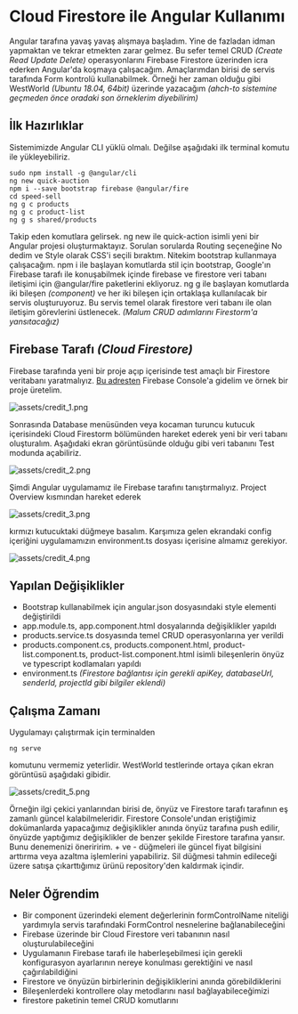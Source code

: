 # Cloud Firestore ile Angular Kullanımı

Angular tarafına yavaş yavaş alışmaya başladım. Yine de fazladan idman yapmaktan ve tekrar etmekten zarar gelmez. Bu sefer temel CRUD _(Create Read Update Delete)_ operasyonlarını Firebase Firestore üzerinden icra ederken Angular'da koşmaya çalışacağım. Amaçlarımdan birisi de servis tarafında Form kontrolü kullanabilmek. Örneği her zaman olduğu gibi WestWorld _(Ubuntu 18.04, 64bit)_ üzerinde yazacağım _(ahch-to sistemine geçmeden önce oradaki son örneklerim diyebilirim)_

## İlk Hazırlıklar

Sistemimizde Angular CLI yüklü olmalı. Değilse aşağıdaki ilk terminal komutu ile yükleyebiliriz.

```
sudo npm install -g @angular/cli
ng new quick-auction
npm i --save bootstrap firebase @angular/fire
cd speed-sell
ng g c products
ng g c product-list
ng g s shared/products
```

Takip eden komutlara gelirsek. ng new ile quick-action isimli yeni bir Angular projesi oluşturmaktayız. Sorulan sorularda Routing seçeneğine No dedim ve Style olarak CSS'i seçili bıraktım. Nitekim bootstrap kullanmaya çalışacağım. npm i ile başlayan komutlarda stil için bootstrap, Google'ın Firebase tarafı ile konuşabilmek içinde firebase ve firestore veri tabanı iletişimi için @angular/fire paketlerini ekliyoruz. ng g ile başlayan komutlarda iki bileşen _(component)_ ve her iki bileşen için ortaklaşa kullanılacak bir servis oluşturuyoruz. Bu servis temel olarak firestore veri tabanı ile olan iletişim görevlerini üstlenecek. _(Malum CRUD adımlarını Firestorm'a yansıtacağız)_

## Firebase Tarafı _(Cloud Firestore)_

Firebase tarafında yeni bir proje açıp içerisinde test amaçlı bir Firestore veritabanı yaratmalıyız. [Bu adresten](https://console.firebase.google.com/) Firebase Console'a gidelim ve örnek bir proje üretelim.

![assets/credit_1.png](assets/credit_1.png)

Sonrasında Database menüsünden veya kocaman turuncu kutucuk içerisindeki Cloud Firestorm bölümünden hareket ederek yeni bir veri tabanı oluşturalım. Aşağıdaki ekran görüntüsünde olduğu gibi veri tabanını Test modunda açabiliriz.

![assets/credit_2.png](assets/credit_2.png)

Şimdi Angular uygulamamız ile Firebase tarafını tanıştırmalıyız. Project Overview kısmından hareket ederek 

![assets/credit_3.png](assets/credit_3.png)

kırmızı kutucuktaki düğmeye basalım. Karşımıza gelen ekrandaki config içeriğini uygulamamızın environment.ts dosyası içerisine almamız gerekiyor.

![assets/credit_4.png](assets/credit_4.png)

## Yapılan Değişiklikler

- Bootstrap kullanabilmek için angular.json dosyasındaki style elementi değiştirildi
- app.module.ts, app.component.html dosyalarında değişiklikler yapıldı
- products.service.ts dosyasında temel CRUD operasyonlarına yer verildi
- products.component.cs, products.component.html, product-list.component.ts, product-list.component.html isimli bileşenlerin önyüz ve typescript kodlamaları yapıldı
- environment.ts _(Firestore bağlantısı için gerekli apiKey, databaseUrl, senderId, projectId gibi bilgiler eklendi)_

## Çalışma Zamanı

Uygulamayı çalıştırmak için terminalden

```
ng serve
```

komutunu vermemiz yeterlidir. WestWorld testlerinde ortaya çıkan ekran görüntüsü aşağıdaki gibidir.

![assets/credit_5.png](assets/credit_5.png)

Örneğin ilgi çekici yanlarından birisi de, önyüz ve Firestore tarafı tarafının eş zamanlı güncel kalabilmeleridir. Firestore Console'undan eriştiğimiz dokümanlarda yapacağımız değişiklikler anında önyüz tarafına push edilir, önyüzde yaptığımız değişiklikler de benzer şekilde Firestore tarafına yansır. Bunu denemenizi öneriririm. + ve - düğmeleri ile güncel fiyat bilgisini arttırma veya azaltma işlemlerini yapabiliriz. Sil düğmesi tahmin edileceği üzere satışa çıkarttığımız ürünü repository'den kaldırmak içindir.

## Neler Öğrendim

- Bir component üzerindeki element değerlerinin formControlName niteliği yardımıyla servis tarafındaki FormControl nesnelerine bağlanabileceğini
- Firebase üzerinde bir Cloud Firestore veri tabanının nasıl oluşturulabileceğini
- Uygulamanın Firebase tarafı ile haberleşebilmesi için gerekli konfigurasyon ayarlarının nereye konulması gerektiğini ve nasıl çağırılabildiğini
- Firestore ve önyüzün birbirlerinin değişikliklerini anında görebildiklerini
- Bileşenlerdeki kontrollere olay metodlarını nasıl bağlayabileceğimizi
- firestore paketinin temel CRUD komutlarını